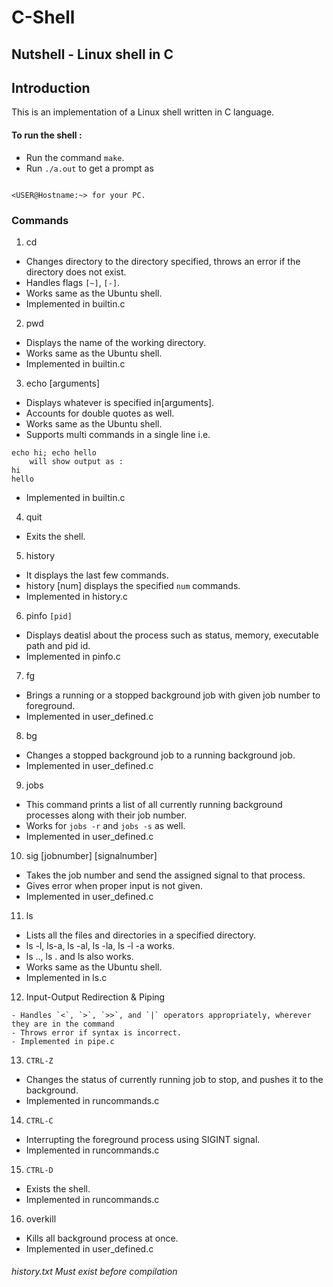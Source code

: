 # C-Shell

## Nutshell - Linux shell in C

## Introduction

This is an implementation of a Linux shell written in C language.


#### To run the shell :
- Run the command `make`.
- Run `./a.out` to get a prompt as 

```

<USER@Hostname:~> for your PC.
```


### Commands

1. cd
- Changes directory to the directory specified, throws an error if the directory does not exist.
- Handles flags `[~]`, `[-]`.
- Works same as the Ubuntu shell.
- Implemented in builtin.c


2. pwd
- Displays the name of the working directory.
- Works same as the Ubuntu shell.
- Implemented in builtin.c

3. echo [arguments]
    
- Displays whatever is specified in[arguments]. 
- Accounts for double quotes as well.
- Works same as the Ubuntu shell.
- Supports multi commands in a single line i.e.
 ```
 echo hi; echo hello
     will show output as :
hi
hello
```
- Implemented in builtin.c

4. quit
- Exits the shell.

5. history
-  It displays the last few commands.
- history [num] displays the specified `num` commands.
- Implemented in history.c

6. pinfo `[pid]`
- Displays deatisl about the process such as status, memory, executable path and pid id.
- Implemented in pinfo.c

7. fg <jobNumber>
    
- Brings a running or a stopped background job with given job number to foreground.
- Implemented in user_defined.c

8.   bg <jobNumber>
- Changes a stopped background job to a running background job.
- Implemented in user_defined.c
9. jobs
- This command prints a list of all currently running background processes along with their job number.
- Works for `jobs -r` and `jobs -s` as well.
- Implemented in user_defined.c

10. sig [jobnumber] [signalnumber]
- Takes the job number and send the assigned signal to that process.
- Gives error when proper input is not given.
- Implemented in user_defined.c

11. ls
- Lists all the files and directories in a specified directory.
- ls -l, ls-a, ls -al, ls -la, ls -l -a works.
- ls .., ls . and ls also works.
- Works same as the Ubuntu shell.
- Implemented in ls.c

12.  Input-Output Redirection & Piping

    - Handles `<`, `>`, `>>`, and `|` operators appropriately, wherever they are in the command
    - Throws error if syntax is incorrect.
    - Implemented in pipe.c

13. `​CTRL-Z`

- Changes the status of currently running job to stop, and pushes it to the background.
- Implemented in runcommands.c

14. `CTRL-C`
- Interrupting the foreground process using SIGINT signal.
- Implemented in runcommands.c

15. `CTRL-D`
- Exists the shell.
- Implemented in runcommands.c

16. overkill
- Kills all background process at once.
- Implemented in user_defined.c

###### history.txt Must exist before compilation


